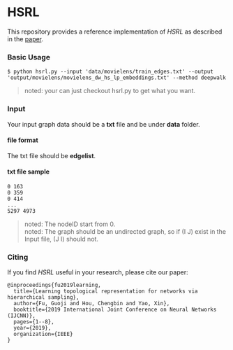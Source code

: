 # HSRL
This repository provides a reference implementation of *HSRL* as described in the [paper](https://arxiv.org/abs/1902.06684). 

### Basic Usage
```
$ python hsrl.py --input 'data/movielens/train_edges.txt' --output 'output/movielens/movielens_dw_hs_lp_embeddings.txt' --method deepwalk
```
>noted: your can just checkout hsrl.py to get what you want.
### Input
Your input graph data should be a **txt** file and be under **data** folder.
#### file format
The txt file should be **edgelist**.

#### txt file sample
	0 163
	0 359
	0 414
	...
	5297 4973

> noted: The nodeID start from 0.<br>
> noted: The graph should be an undirected graph, so if (I  J) exist in the Input file, (J  I) should not.
### Citing
If you find *HSRL* useful in your research, please cite our paper:
```
@inproceedings{fu2019learning,
  title={Learning topological representation for networks via hierarchical sampling},
  author={Fu, Guoji and Hou, Chengbin and Yao, Xin},
  booktitle={2019 International Joint Conference on Neural Networks (IJCNN)},
  pages={1--8},
  year={2019},
  organization={IEEE}
}
```